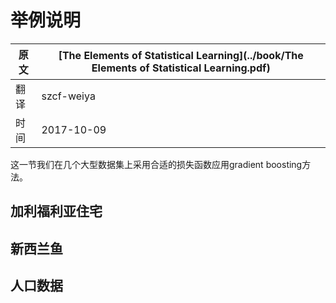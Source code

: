 # 举例说明

| 原文   | [The Elements of Statistical Learning](../book/The Elements of Statistical Learning.pdf) |
| ---- | ---------------------------------------- |
| 翻译   | szcf-weiya                               |
| 时间   | 2017-10-09                           |

这一节我们在几个大型数据集上采用合适的损失函数应用gradient boosting方法。

## 加利福利亚住宅

## 新西兰鱼

## 人口数据
